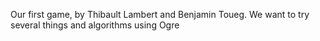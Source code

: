Our first game, by Thibault Lambert and Benjamin Toueg. We want to try several things and algorithms using Ogre